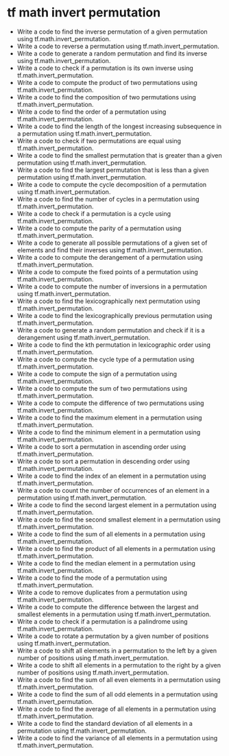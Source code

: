 # tf math invert permutation

- Write a code to find the inverse permutation of a given permutation using tf.math.invert_permutation.
- Write a code to reverse a permutation using tf.math.invert_permutation.
- Write a code to generate a random permutation and find its inverse using tf.math.invert_permutation.
- Write a code to check if a permutation is its own inverse using tf.math.invert_permutation.
- Write a code to compute the product of two permutations using tf.math.invert_permutation.
- Write a code to find the composition of two permutations using tf.math.invert_permutation.
- Write a code to find the order of a permutation using tf.math.invert_permutation.
- Write a code to find the length of the longest increasing subsequence in a permutation using tf.math.invert_permutation.
- Write a code to check if two permutations are equal using tf.math.invert_permutation.
- Write a code to find the smallest permutation that is greater than a given permutation using tf.math.invert_permutation.
- Write a code to find the largest permutation that is less than a given permutation using tf.math.invert_permutation.
- Write a code to compute the cycle decomposition of a permutation using tf.math.invert_permutation.
- Write a code to find the number of cycles in a permutation using tf.math.invert_permutation.
- Write a code to check if a permutation is a cycle using tf.math.invert_permutation.
- Write a code to compute the parity of a permutation using tf.math.invert_permutation.
- Write a code to generate all possible permutations of a given set of elements and find their inverses using tf.math.invert_permutation.
- Write a code to compute the derangement of a permutation using tf.math.invert_permutation.
- Write a code to compute the fixed points of a permutation using tf.math.invert_permutation.
- Write a code to compute the number of inversions in a permutation using tf.math.invert_permutation.
- Write a code to find the lexicographically next permutation using tf.math.invert_permutation.
- Write a code to find the lexicographically previous permutation using tf.math.invert_permutation.
- Write a code to generate a random permutation and check if it is a derangement using tf.math.invert_permutation.
- Write a code to find the kth permutation in lexicographic order using tf.math.invert_permutation.
- Write a code to compute the cycle type of a permutation using tf.math.invert_permutation.
- Write a code to compute the sign of a permutation using tf.math.invert_permutation.
- Write a code to compute the sum of two permutations using tf.math.invert_permutation.
- Write a code to compute the difference of two permutations using tf.math.invert_permutation.
- Write a code to find the maximum element in a permutation using tf.math.invert_permutation.
- Write a code to find the minimum element in a permutation using tf.math.invert_permutation.
- Write a code to sort a permutation in ascending order using tf.math.invert_permutation.
- Write a code to sort a permutation in descending order using tf.math.invert_permutation.
- Write a code to find the index of an element in a permutation using tf.math.invert_permutation.
- Write a code to count the number of occurrences of an element in a permutation using tf.math.invert_permutation.
- Write a code to find the second largest element in a permutation using tf.math.invert_permutation.
- Write a code to find the second smallest element in a permutation using tf.math.invert_permutation.
- Write a code to find the sum of all elements in a permutation using tf.math.invert_permutation.
- Write a code to find the product of all elements in a permutation using tf.math.invert_permutation.
- Write a code to find the median element in a permutation using tf.math.invert_permutation.
- Write a code to find the mode of a permutation using tf.math.invert_permutation.
- Write a code to remove duplicates from a permutation using tf.math.invert_permutation.
- Write a code to compute the difference between the largest and smallest elements in a permutation using tf.math.invert_permutation.
- Write a code to check if a permutation is a palindrome using tf.math.invert_permutation.
- Write a code to rotate a permutation by a given number of positions using tf.math.invert_permutation.
- Write a code to shift all elements in a permutation to the left by a given number of positions using tf.math.invert_permutation.
- Write a code to shift all elements in a permutation to the right by a given number of positions using tf.math.invert_permutation.
- Write a code to find the sum of all even elements in a permutation using tf.math.invert_permutation.
- Write a code to find the sum of all odd elements in a permutation using tf.math.invert_permutation.
- Write a code to find the average of all elements in a permutation using tf.math.invert_permutation.
- Write a code to find the standard deviation of all elements in a permutation using tf.math.invert_permutation.
- Write a code to find the variance of all elements in a permutation using tf.math.invert_permutation.